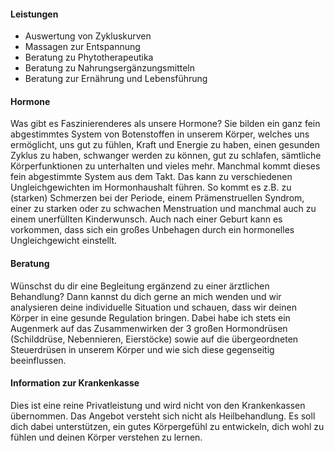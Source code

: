 #### Leistungen

- Auswertung von Zykluskurven
- Massagen zur Entspannung
- Beratung zu Phytotherapeutika
- Beratung zu Nahrungsergänzungsmitteln
- Beratung zur Ernährung und Lebensführung

#### Hormone

Was gibt es Faszinierenderes als unsere Hormone? Sie bilden ein ganz fein abgestimmtes System von Botenstoffen in unserem Körper, welches uns ermöglicht, uns gut zu fühlen, Kraft und Energie zu haben, einen gesunden Zyklus zu haben, schwanger werden zu können, gut zu schlafen, sämtliche Körperfunktionen zu unterhalten und vieles mehr.
Manchmal kommt dieses fein abgestimmte System aus dem Takt. Das kann zu verschiedenen Ungleichgewichten im Hormonhaushalt führen. So kommt es z.B. zu (starken) Schmerzen bei der Periode, einem Prämenstruellen Syndrom, einer zu starken oder zu schwachen Menstruation und manchmal auch zu einem unerfüllten Kinderwunsch. Auch nach einer Geburt kann es vorkommen, dass sich ein großes Unbehagen durch ein hormonelles Ungleichgewicht einstellt.

#### Beratung

Wünschst du dir eine Begleitung ergänzend zu einer ärztlichen Behandlung? Dann kannst du dich gerne an mich wenden und wir analysieren deine individuelle Situation und schauen, dass wir deinen Körper in eine gesunde Regulation bringen. Dabei habe ich stets ein Augenmerk auf das Zusammenwirken der 3 großen Hormondrüsen (Schilddrüse, Nebennieren, Eierstöcke) sowie auf die übergeordneten Steuerdrüsen in unserem Körper und wie sich diese gegenseitig beeinflussen.

#### Information zur Krankenkasse

Dies ist eine reine Privatleistung und wird nicht von den Krankenkassen übernommen. Das Angebot versteht sich nicht als Heilbehandlung. Es soll dich dabei unterstützen, ein gutes Körpergefühl zu entwickeln, dich wohl zu fühlen und deinen Körper verstehen zu lernen.
